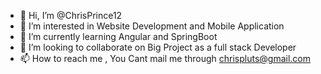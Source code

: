 - 👋 Hi, I’m @ChrisPrince12
- 👀 I’m interested in Website Development and Mobile Application
- 🌱 I’m currently learning Angular and SpringBoot
- 💞️ I’m looking to collaborate on Big Project as a full stack Developer
- 📫 How to reach me , You Cant mail me through chrispluts@gmail.com

<!---
ChrisPrince12/ChrisPrince12 is a ✨ special ✨ repository because its `README.md` (this file) appears on your GitHub profile.
You can click the Preview link to take a look at your changes.
--->
